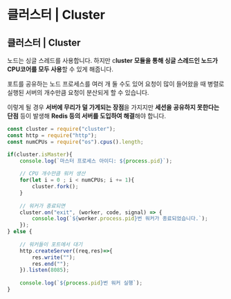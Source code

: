 # 클러스터 \| Cluster

## 클러스터 \| Cluster 

 노드는 싱글 스레드를 사용합니다. 하지만 c**luster 모듈을 통해 싱글 스레드인 노드가 CPU코어를 모두 사용**할 수 있게 해줍니다. 

 포트를 공유하는 노드 프로세스를 여러 개 둘 수도 있어 요청이 많이 들어왔을 때 병렬로 실행된 서버의 개수만큼 요청이 분산되게 할 수 있습니다. 

 이렇게 될 경우 **서버에 무리가 덜 가게되는 장점**을 가지지만 **세션을 공유하지 못한다는 단점** 등이 발생해 **Redis 등의 서버를 도입하여 해결**해야 합니다. 

```javascript
const cluster = require("cluster");
const http = require("http");
const numCPUs = require("os").cpus().length;

if(cluster.isMaster){
    console.log(`마스터 프로세스 아이디: ${process.pid}`);
    
    // CPU 개수만큼 워커 생산
    for(let i = 0 ; i < numCPUs; i += 1){
        cluster.fork();
    }
    
    // 워커가 종료되면
    cluster.on("exit", (worker, code, signal) => {
        console.log(`${worker.process.pid}번 워커가 종료되었습니다.`);
    });
} else {
    
    // 워커들이 포트에서 대기
    http.createServer((req,res)=>{
        res.write("");
        res.end("");
    }).listen(8085);
    
    console.log(`${process.pid}번 워커 실행`);
}

```

